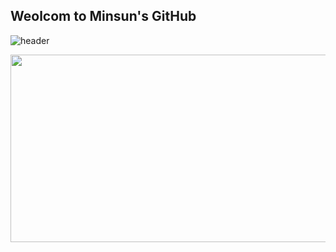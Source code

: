 ## Weolcom to Minsun's GitHub

![header](https://capsule-render.vercel.app/api?type=rounded&color=28BC61)


<a href="https://www.gitanimals.org/en_US?utm_medium=image&utm_source=minsun07&utm_content=farm">
<img
  src="https://render.gitanimals.org/farms/minsun07"
  width="600"
  height="300"
/>
</a>
<!--
**minsun07/minsun07** is a ✨ _special_ ✨ repository because its `README.md` (this file) appears on your GitHub profile.

Here are some ideas to get you started:

- 🔭 I’m currently working on ...
- 🌱 I’m currently learning ...
- 👯 I’m looking to collaborate on ...
- 🤔 I’m looking for help with ...
- 💬 Ask me about ...
- 📫 How to reach me: ...
- 😄 Pronouns: ...
- ⚡ Fun fact: ...
-->
